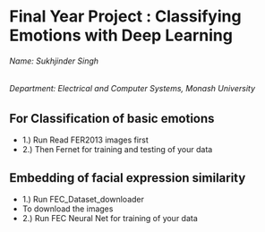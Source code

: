 # Final Year Project : Classifying Emotions with Deep Learning
###### Name: Sukhjinder Singh
###### Department: Electrical and Computer Systems, Monash University


 

## For Classification of basic emotions
-	1.) Run Read FER2013 images first
-	2.) Then Fernet for training and testing of your data
	
## Embedding of facial expression similarity
- 1.) Run FEC_Dataset_downloader
- 	To download the images 
- 2.) Run FEC Neural Net for training of your data


